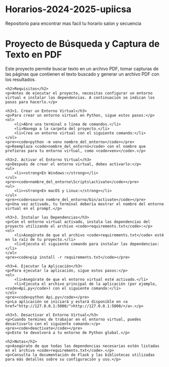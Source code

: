 # Horarios-2024-2025-upiicsa

Repositorio para encontrar mas facil tu horario salon y secuencia

<div class="container mt-4">
    <h1>Proyecto de Búsqueda y Captura de Texto en PDF</h1>
    <p>Este proyecto permite buscar texto en un archivo PDF, tomar capturas de las páginas que contienen el texto buscado y generar un archivo PDF con los resultados.</p>
    
    <h2>Requisitos</h2>
    <p>Antes de ejecutar el proyecto, necesitas configurar un entorno virtual e instalar las dependencias. A continuación se indican los pasos para hacerlo.</p>

    <h3>1. Crear un Entorno Virtual</h3>
    <p>Para crear un entorno virtual en Python, sigue estos pasos:</p>
    <ol>
        <li>Abre una terminal o línea de comandos.</li>
        <li>Navega a la carpeta del proyecto.</li>
        <li>Crea un entorno virtual con el siguiente comando:</li>
    </ol>
    <pre><code>python -m venv nombre_del_entorno</code></pre>
    <p>Reemplaza <code>nombre_del_entorno</code> con el nombre que prefieras para tu entorno virtual, como <code>venv</code>.</p>

    <h3>2. Activar el Entorno Virtual</h3>
    <p>Después de crear el entorno virtual, debes activarlo:</p>
    <ul>
        <li><strong>En Windows:</strong></li>
    </ul>
    <pre><code>nombre_del_entorno\Scripts\activate</code></pre>
    <ul>
        <li><strong>En macOS y Linux:</strong></li>
    </ul>
    <pre><code>source nombre_del_entorno/bin/activate</code></pre>
    <p>Una vez activado, tu terminal debería mostrar el nombre del entorno virtual en el prompt.</p>

    <h3>3. Instalar las Dependencias</h3>
    <p>Con el entorno virtual activado, instala las dependencias del proyecto utilizando el archivo <code>requirements.txt</code>:</p>
    <ol>
        <li>Asegúrate de que el archivo <code>requirements.txt</code> esté en la raíz de tu proyecto.</li>
        <li>Ejecuta el siguiente comando para instalar las dependencias:</li>
    </ol>
    <pre><code>pip install -r requirements.txt</code></pre>

    <h3>4. Ejecutar la Aplicación</h3>
    <p>Para ejecutar la aplicación, sigue estos pasos:</p>
    <ol>
        <li>Asegúrate de que el entorno virtual esté activado.</li>
        <li>Ejecuta el archivo principal de la aplicación (por ejemplo, <code>Api.py</code>) con el siguiente comando:</li>
    </ol>
    <pre><code>python Api.py</code></pre>
    <p>La aplicación se iniciará y estará disponible en <a href="http://127.0.0.1:5000/">http://127.0.0.1:5000/</a>.</p>

    <h3>5. Desactivar el Entorno Virtual</h3>
    <p>Cuando termines de trabajar en el entorno virtual, puedes desactivarlo con el siguiente comando:</p>
    <pre><code>deactivate</code></pre>
    <p>Esto te devolverá a tu entorno de Python global.</p>

    <h2>Notas</h2>
    <p>Asegúrate de que todas las dependencias necesarias estén listadas en el archivo <code>requirements.txt</code>.</p>
    <p>Consulta la documentación de Flask y las bibliotecas utilizadas para más detalles sobre su configuración y uso.</p>

</div>
